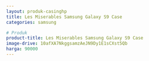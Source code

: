 ```yaml
---
layout: produk-casinghp
title: Les Miserables Samsung Galaxy S9 Case
categories: samsung

# Produk
product-title: Les Miserables Samsung Galaxy S9 Case
image-drive: 10afXA7NkggsamzAeJN9Dy1E1sCXst5Qb
harga: 90000
---
```

